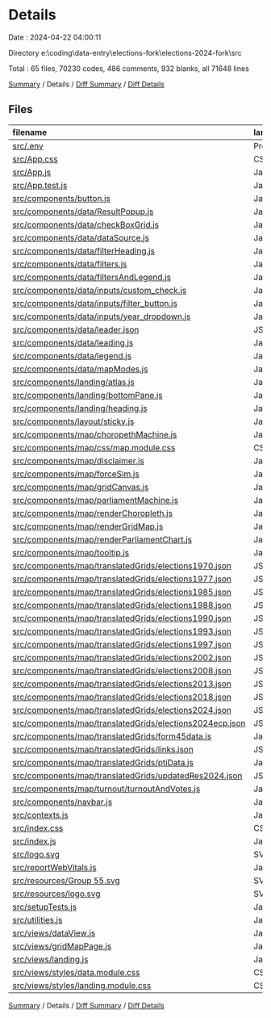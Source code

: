 # Details

Date : 2024-04-22 04:00:11

Directory e:\\coding\\data-entry\\elections-fork\\elections-2024-fork\\src

Total : 65 files,  70230 codes, 486 comments, 932 blanks, all 71648 lines

[Summary](results.md) / Details / [Diff Summary](diff.md) / [Diff Details](diff-details.md)

## Files
| filename | language | code | comment | blank | total |
| :--- | :--- | ---: | ---: | ---: | ---: |
| [src/.env](/src/.env) | Properties | 4 | 0 | 1 | 5 |
| [src/App.css](/src/App.css) | CSS | 153 | 5 | 33 | 191 |
| [src/App.js](/src/App.js) | JavaScript | 35 | 0 | 7 | 42 |
| [src/App.test.js](/src/App.test.js) | JavaScript | 7 | 0 | 2 | 9 |
| [src/components/button.js](/src/components/button.js) | JavaScript | 56 | 0 | 9 | 65 |
| [src/components/data/ResultPopup.js](/src/components/data/ResultPopup.js) | JavaScript | 158 | 0 | 13 | 171 |
| [src/components/data/checkBoxGrid.js](/src/components/data/checkBoxGrid.js) | JavaScript | 22 | 0 | 4 | 26 |
| [src/components/data/dataSource.js](/src/components/data/dataSource.js) | JavaScript | 183 | 14 | 33 | 230 |
| [src/components/data/filterHeading.js](/src/components/data/filterHeading.js) | JavaScript | 48 | 0 | 9 | 57 |
| [src/components/data/filters.js](/src/components/data/filters.js) | JavaScript | 258 | 4 | 46 | 308 |
| [src/components/data/filtersAndLegend.js](/src/components/data/filtersAndLegend.js) | JavaScript | 30 | 0 | 7 | 37 |
| [src/components/data/inputs/custom_check.js](/src/components/data/inputs/custom_check.js) | JavaScript | 99 | 3 | 16 | 118 |
| [src/components/data/inputs/filter_button.js](/src/components/data/inputs/filter_button.js) | JavaScript | 72 | 0 | 13 | 85 |
| [src/components/data/inputs/year_dropdown.js](/src/components/data/inputs/year_dropdown.js) | JavaScript | 32 | 0 | 5 | 37 |
| [src/components/data/leader.json](/src/components/data/leader.json) | JSON | 27 | 0 | 0 | 27 |
| [src/components/data/leading.js](/src/components/data/leading.js) | JavaScript | 92 | 0 | 19 | 111 |
| [src/components/data/legend.js](/src/components/data/legend.js) | JavaScript | 150 | 0 | 31 | 181 |
| [src/components/data/mapModes.js](/src/components/data/mapModes.js) | JavaScript | 262 | 2 | 57 | 321 |
| [src/components/landing/atlas.js](/src/components/landing/atlas.js) | JavaScript | 39 | 0 | 8 | 47 |
| [src/components/landing/bottomPane.js](/src/components/landing/bottomPane.js) | JavaScript | 37 | 0 | 9 | 46 |
| [src/components/landing/heading.js](/src/components/landing/heading.js) | JavaScript | 83 | 0 | 15 | 98 |
| [src/components/layout/sticky.js](/src/components/layout/sticky.js) | JavaScript | 19 | 0 | 3 | 22 |
| [src/components/map/choropethMachine.js](/src/components/map/choropethMachine.js) | JavaScript | 464 | 36 | 66 | 566 |
| [src/components/map/css/map.module.css](/src/components/map/css/map.module.css) | CSS | 31 | 0 | 6 | 37 |
| [src/components/map/disclaimer.js](/src/components/map/disclaimer.js) | JavaScript | 74 | 0 | 10 | 84 |
| [src/components/map/forceSim.js](/src/components/map/forceSim.js) | JavaScript | 29 | 0 | 4 | 33 |
| [src/components/map/gridCanvas.js](/src/components/map/gridCanvas.js) | JavaScript | 806 | 88 | 76 | 970 |
| [src/components/map/parliamentMachine.js](/src/components/map/parliamentMachine.js) | JavaScript | 630 | 71 | 63 | 764 |
| [src/components/map/renderChoropleth.js](/src/components/map/renderChoropleth.js) | JavaScript | 1,918 | 106 | 25 | 2,049 |
| [src/components/map/renderGridMap.js](/src/components/map/renderGridMap.js) | JavaScript | 93 | 1 | 24 | 118 |
| [src/components/map/renderParliamentChart.js](/src/components/map/renderParliamentChart.js) | JavaScript | 97 | 106 | 24 | 227 |
| [src/components/map/tooltip.js](/src/components/map/tooltip.js) | JavaScript | 223 | 4 | 36 | 263 |
| [src/components/map/translatedGrids/elections1970.json](/src/components/map/translatedGrids/elections1970.json) | JSON | 5,407 | 0 | 1 | 5,408 |
| [src/components/map/translatedGrids/elections1977.json](/src/components/map/translatedGrids/elections1977.json) | JSON | 3,555 | 0 | 1 | 3,556 |
| [src/components/map/translatedGrids/elections1985.json](/src/components/map/translatedGrids/elections1985.json) | JSON | 1 | 0 | 0 | 1 |
| [src/components/map/translatedGrids/elections1988.json](/src/components/map/translatedGrids/elections1988.json) | JSON | 3,883 | 0 | 1 | 3,884 |
| [src/components/map/translatedGrids/elections1990.json](/src/components/map/translatedGrids/elections1990.json) | JSON | 3,948 | 0 | 1 | 3,949 |
| [src/components/map/translatedGrids/elections1993.json](/src/components/map/translatedGrids/elections1993.json) | JSON | 1 | 0 | 0 | 1 |
| [src/components/map/translatedGrids/elections1997.json](/src/components/map/translatedGrids/elections1997.json) | JSON | 1 | 0 | 0 | 1 |
| [src/components/map/translatedGrids/elections2002.json](/src/components/map/translatedGrids/elections2002.json) | JSON | 5,422 | 0 | 1 | 5,423 |
| [src/components/map/translatedGrids/elections2008.json](/src/components/map/translatedGrids/elections2008.json) | JSON | 5,274 | 0 | 1 | 5,275 |
| [src/components/map/translatedGrids/elections2013.json](/src/components/map/translatedGrids/elections2013.json) | JSON | 5,153 | 0 | 1 | 5,154 |
| [src/components/map/translatedGrids/elections2018.json](/src/components/map/translatedGrids/elections2018.json) | JSON | 4,946 | 0 | 1 | 4,947 |
| [src/components/map/translatedGrids/elections2024.json](/src/components/map/translatedGrids/elections2024.json) | JSON | 2,662 | 0 | 1 | 2,663 |
| [src/components/map/translatedGrids/elections2024ecp.json](/src/components/map/translatedGrids/elections2024ecp.json) | JSON | 7,177 | 0 | 0 | 7,177 |
| [src/components/map/translatedGrids/form45data.js](/src/components/map/translatedGrids/form45data.js) | JavaScript | 1 | 0 | 0 | 1 |
| [src/components/map/translatedGrids/links.json](/src/components/map/translatedGrids/links.json) | JSON | 267 | 0 | 0 | 267 |
| [src/components/map/translatedGrids/ptiData.js](/src/components/map/translatedGrids/ptiData.js) | JavaScript | 6,113 | 0 | 0 | 6,113 |
| [src/components/map/translatedGrids/updatedRes2024.json](/src/components/map/translatedGrids/updatedRes2024.json) | JSON | 7,177 | 0 | 0 | 7,177 |
| [src/components/map/turnout/turnoutAndVotes.js](/src/components/map/turnout/turnoutAndVotes.js) | JavaScript | 1,333 | 0 | 2 | 1,335 |
| [src/components/navbar.js](/src/components/navbar.js) | JavaScript | 95 | 0 | 19 | 114 |
| [src/contexts.js](/src/contexts.js) | JavaScript | 3 | 0 | 1 | 4 |
| [src/index.css](/src/index.css) | CSS | 151 | 0 | 37 | 188 |
| [src/index.js](/src/index.js) | JavaScript | 12 | 3 | 4 | 19 |
| [src/logo.svg](/src/logo.svg) | SVG | 1 | 0 | 0 | 1 |
| [src/reportWebVitals.js](/src/reportWebVitals.js) | JavaScript | 12 | 0 | 2 | 14 |
| [src/resources/Group 55.svg](/src/resources/Group%2055.svg) | SVG | 268 | 0 | 1 | 269 |
| [src/resources/logo.svg](/src/resources/logo.svg) | SVG | 6 | 0 | 1 | 7 |
| [src/setupTests.js](/src/setupTests.js) | JavaScript | 1 | 4 | 1 | 6 |
| [src/utilities.js](/src/utilities.js) | JavaScript | 347 | 10 | 62 | 419 |
| [src/views/dataView.js](/src/views/dataView.js) | JavaScript | 251 | 0 | 34 | 285 |
| [src/views/gridMapPage.js](/src/views/gridMapPage.js) | JavaScript | 320 | 18 | 50 | 388 |
| [src/views/landing.js](/src/views/landing.js) | JavaScript | 173 | 9 | 27 | 209 |
| [src/views/styles/data.module.css](/src/views/styles/data.module.css) | CSS | 19 | 2 | 3 | 24 |
| [src/views/styles/landing.module.css](/src/views/styles/landing.module.css) | CSS | 19 | 0 | 5 | 24 |

[Summary](results.md) / Details / [Diff Summary](diff.md) / [Diff Details](diff-details.md)